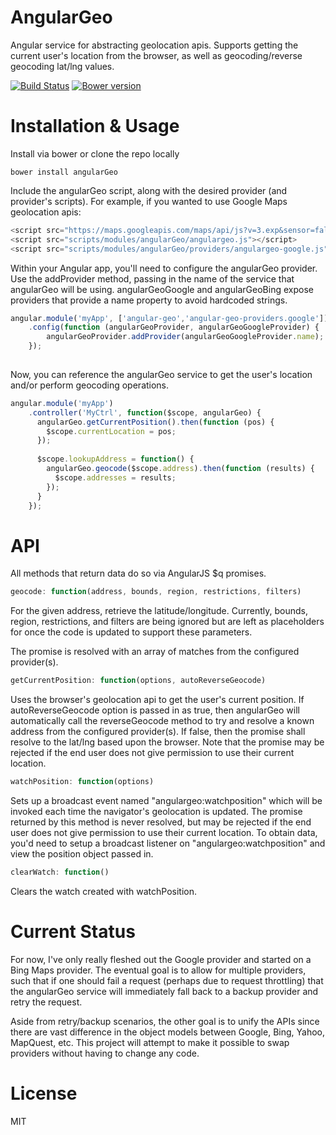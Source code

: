 AngularGeo
==========

Angular service for abstracting geolocation apis. Supports getting the current user's location from the browser, as well as geocoding/reverse geocoding lat/lng values.

[![Build Status](https://travis-ci.org/mikepugh/AngularGeo.svg?branch=master)](https://travis-ci.org/mikepugh/AngularGeo) [![Bower version](https://badge.fury.io/bo/angularGeo.svg)](http://badge.fury.io/bo/angularGeo)

Installation & Usage
====================

Install via bower or clone the repo locally

````
bower install angularGeo
````

Include the angularGeo script, along with the desired provider (and provider's scripts). For example, if you wanted to use Google Maps geolocation apis:

````javascript
<script src="https://maps.googleapis.com/maps/api/js?v=3.exp&sensor=false"></script>
<script src="scripts/modules/angularGeo/angulargeo.js"></script>
<script src="scripts/modules/angularGeo/providers/angulargeo-google.js"></script>
````

Within your Angular app, you'll need to configure the angularGeo provider. Use the addProvider method, passing in the name of the service that angularGeo will be using. angularGeoGoogle and angularGeoBing expose providers that provide a name property to avoid hardcoded strings.

````javascript
angular.module('myApp', ['angular-geo','angular-geo-providers.google'])
    .config(function (angularGeoProvider, angularGeoGoogleProvider) {
        angularGeoProvider.addProvider(angularGeoGoogleProvider.name);
    });
    
````

Now, you can reference the angularGeo service to get the user's location and/or perform geocoding operations.

````javascript
angular.module('myApp')
    .controller('MyCtrl', function($scope, angularGeo) {
      angularGeo.getCurrentPosition().then(function (pos) {
        $scope.currentLocation = pos;
      });
      
      $scope.lookupAddress = function() {
        angularGeo.geocode($scope.address).then(function (results) {
          $scope.addresses = results;
        });
      }
    });
````

API
===

All methods that return data do so via AngularJS $q promises.

````javascript
geocode: function(address, bounds, region, restrictions, filters)
````
For the given address, retrieve the latitude/longitude. Currently, bounds, region, restrictions, and filters are being ignored but are left as placeholders for once the code is updated to support these parameters.

The promise is resolved with an array of matches from the configured provider(s).

````javascript
getCurrentPosition: function(options, autoReverseGeocode)
````
Uses the browser's geolocation api to get the user's current position. If autoReverseGeocode option is passed in as true, then angularGeo will automatically call the reverseGeocode method to try and resolve a known address from the configured provider(s). If false, then the promise shall resolve to the lat/lng based upon the browser. Note that the promise may be rejected if the end user does not give permission to use their current location.

````javascript
watchPosition: function(options)
````
Sets up a broadcast event named "angulargeo:watchposition" which will be invoked each time the navigator's geolocation is updated. The promise returned by this method is never resolved, but may be rejected if the end user does not give permission to use their current location. To obtain data, you'd need to setup a broadcast listener on "angulargeo:watchposition" and view the position object passed in.

````javascript
clearWatch: function()
````
Clears the watch created with watchPosition.

Current Status
==============
For now, I've only really fleshed out the Google provider and started on a Bing Maps provider. The eventual goal is to allow for multiple providers, such that if one should fail a request (perhaps due to request throttling) that the angularGeo service will immediately fall back to a backup provider and retry the request. 

Aside from retry/backup scenarios, the other goal is to unify the APIs since there are vast difference in the object models between Google, Bing, Yahoo, MapQuest, etc. This project will attempt to make it possible to swap providers without having to change any code.


License
=======

MIT
